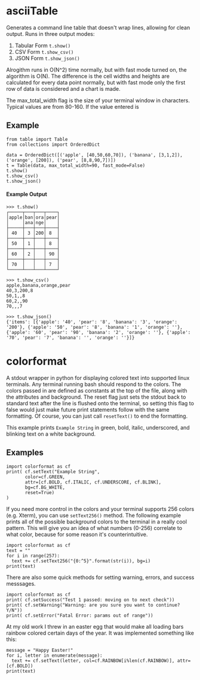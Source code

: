 # asciiTable
Generates a command line table that doesn't wrap lines, allowing for clean output. Runs in three output modes:
1) Tabular Form ```t.show()```
2) CSV Form ```t.show_csv()```
3) JSON Form ```t.show_json()```

Alrogithm runs in O(N^2) time normally, but with fast mode turned on, the algorithm is O(N). The difference is the cell widths and heights are calculated for every data point normally, but with fast mode only the first row of data is considered and a chart is made.

The max_total_width flag is the size of your terminal window in characters. Typical values are from 80-160. If the value entered is 

## Example
```python3
from table import Table
from collections import OrderedDict

data = OrderedDict([('apple', [40,50,60,70]), ('banana', [3,1,2]), ('orange', [200]), ('pear', [8,8,90,7])])
t = Table(data, max_total_width=90, fast_mode=False)
t.show()
t.show_csv()
t.show_json()
```
#### Example Output
```python3
>>> t.show()
┌─────┬───┬───┬────┐
│apple│ban│ora│pear│
│     │ana│nge│    │
├─────┼───┼───┼────┤
│ 40  │ 3 │200│ 8  │
├─────┼───┼───┼────┤
│ 50  │ 1 │   │ 8  │
├─────┼───┼───┼────┤
│ 60  │ 2 │   │ 90 │
├─────┼───┼───┼────┤
│ 70  │   │   │ 7  │
└─────┴───┴───┴────┘

>>> t.show_csv()
apple,banana,orange,pear
40,3,200,8
50,1,,8
60,2,,90
70,,,7

>>> t.show_json()
{'items': [{'apple': '40', 'pear': '8', 'banana': '3', 'orange': '200'}, {'apple': '50', 'pear': '8', 'banana': '1', 'orange': ''}, {'apple': '60', 'pear': '90', 'banana': '2', 'orange': ''}, {'apple': '70', 'pear': '7', 'banana': '', 'orange': ''}]}
```
# colorformat
A stdout wrapper in python for displaying colored text into supported linux terminals. Any terminal running bash should respond to the colors. The colors passed in are defined as constants at the top of the file, along with the attributes and background. The reset flag just sets the stdout back to standard text after the line is flushed onto the terminal, so setting this flag to false would just make future print statements follow with the same formatting. Of course, you can just call `resetText()` to end the formatting.

This example prints `Example String` in green, bold, italic, underscored, and blinking text on a white background.

## Examples
```python3
import colorformat as cf
print( cf.setText("Example String", 
       color=cf.GREEN, 
       attr=[cf.BOLD, cf.ITALIC, cf.UNDERSCORE, cf.BLINK], 
       bg=cf.BG_WHITE, 
       reset=True) 
)
```

If you need more control in the colors and your terminal supports 256 colors (e.g. Xterm), you can use `setText256()` method. The following example prints all of the possible background colors to the terminal in a really cool pattern. This will give you an idea of what numbers (0-256) correlate to what color, because for some reason it's counterintuitive.
```python3
import colorformat as cf
text = ""
for i in range(257):
  text += cf.setText256("{0:^5}".format(str(i)), bg=i)
print(text)
```

There are also some quick methods for setting warning, errors, and success messsages.
```python3
import colorformat as cf
print( cf.setSuccess("Test 1 passed: moving on to next check"))
print( cf.setWarning("Warning: are you sure you want to continue? Y/N"))
print( cf.setError("Fatal Error: params out of range"))
```

At my old work I threw in an easter egg that would make all loading bars rainbow colored certain days of the year. It was implemented something like this:
```python3
message = "Happy Easter!"
for i, letter in enumerate(message):
  text += cf.setText(letter, col=cf.RAINBOW[i%len(cf.RAINBOW)], attr=[cf.BOLD])
print(text)
```
